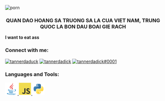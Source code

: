 ![porn](https://user-images.githubusercontent.com/87124758/124972072-20f90f00-e054-11eb-8985-1bab8cc95c43.gif)

<h3 align="center">QUAN DAO HOANG SA TRUONG SA LA CUA VIET NAM, TRUNG QUOC LA BON DAU BOAI GIE RACH</h3>

**I want to eat ass**

<h3 align="left">Connect with me:</h3>
<p align="left">
<a href="https://fb.com/tannerdaduck" target="blank"><img align="center" src="https://raw.githubusercontent.com/rahuldkjain/github-profile-readme-generator/master/src/images/icons/Social/facebook.svg" alt="tannerdaduck" height="30" width="40" /></a>
<a href="https://instagram.com/tannerdadick" target="blank"><img align="center" src="https://raw.githubusercontent.com/rahuldkjain/github-profile-readme-generator/master/src/images/icons/Social/instagram.svg" alt="tannerdadick" height="30" width="40" /></a>
<a href="https://discord.gg/tannerdadick#0001" target="blank"><img align="center" src="https://raw.githubusercontent.com/rahuldkjain/github-profile-readme-generator/master/src/images/icons/Social/discord.svg" alt="tannerdadick#0001" height="30" width="40" /></a>
</p>

<h3 align="left">Languages and Tools:</h3>
<p align="left"> <a href="https://www.java.com" target="_blank"> <img src="https://raw.githubusercontent.com/devicons/devicon/master/icons/java/java-original.svg" alt="java" width="40" height="40"/> </a> <a href="https://developer.mozilla.org/en-US/docs/Web/JavaScript" target="_blank"> <img src="https://raw.githubusercontent.com/devicons/devicon/master/icons/javascript/javascript-original.svg" alt="javascript" width="40" height="40"/> </a> <a href="https://www.python.org" target="_blank"> <img src="https://raw.githubusercontent.com/devicons/devicon/master/icons/python/python-original.svg" alt="python" width="40" height="40"/> </a> </p>
